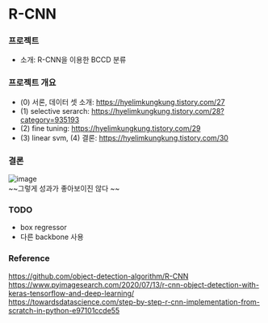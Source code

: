 # R-CNN

### 프로젝트 
- 소개: R-CNN을 이용한 BCCD 분류


### 프로젝트 개요  

- (0) 서론, 데이터 셋 소개: https://hyelimkungkung.tistory.com/27
- (1) selective serarch: https://hyelimkungkung.tistory.com/28?category=935193
- (2) fine tuning: https://hyelimkungkung.tistory.com/29
- (3) linear svm, (4) 결론:  https://hyelimkungkung.tistory.com/30

### 결론

![image](https://user-images.githubusercontent.com/79436275/125290617-79355700-e35b-11eb-99a3-db2dc8f8d5e7.png)  
~~그렇게 성과가 좋아보이진 않다 ~~

### TODO

- box regressor
- 다른 backbone 사용

### Reference

https://github.com/object-detection-algorithm/R-CNN
https://www.pyimagesearch.com/2020/07/13/r-cnn-object-detection-with-keras-tensorflow-and-deep-learning/
https://towardsdatascience.com/step-by-step-r-cnn-implementation-from-scratch-in-python-e97101ccde55
